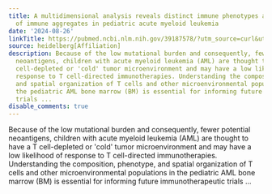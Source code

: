 ```yaml
---
title: A multidimensional analysis reveals distinct immune phenotypes and the composition
  of immune aggregates in pediatric acute myeloid leukemia
date: '2024-08-26'
linkTitle: https://pubmed.ncbi.nlm.nih.gov/39187578/?utm_source=curl&utm_medium=rss&utm_campaign=pubmed-2&utm_content=1FakS-2QOkCT8HsMOQP1bCRQ4YzyumYOmxmF0moLsQ3dFB1E9V&fc=20220326224207&ff=20240827181517&v=2.18.0.post9+e462414
source: heidelberg[Affiliation]
description: Because of the low mutational burden and consequently, fewer potential
  neoantigens, children with acute myeloid leukemia (AML) are thought to have a T
  cell-depleted or 'cold' tumor microenvironment and may have a low likelihood of
  response to T cell-directed immunotherapies. Understanding the composition, phenotype,
  and spatial organization of T cells and other microenvironmental populations in
  the pediatric AML bone marrow (BM) is essential for informing future immunotherapeutic
  trials ...
disable_comments: true
---
```

Because of the low mutational burden and consequently, fewer potential neoantigens, children with acute myeloid leukemia (AML) are thought to have a T cell-depleted or 'cold' tumor microenvironment and may have a low likelihood of response to T cell-directed immunotherapies. Understanding the composition, phenotype, and spatial organization of T cells and other microenvironmental populations in the pediatric AML bone marrow (BM) is essential for informing future immunotherapeutic trials ...